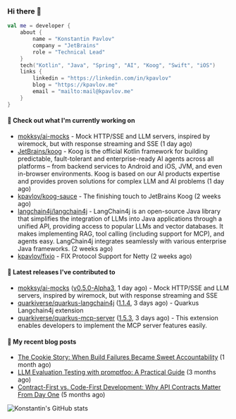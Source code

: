 
### Hi there 👋

```kotlin
val me = developer {
    about {
        name = "Konstantin Pavlov"
        company = "JetBrains"
        role = "Technical Lead"
    }
    tech("Kotlin", "Java", "Spring", "AI", "Koog", "Swift", "iOS")
    links {
        linkedin = "https://linkedin.com/in/kpavlov"
        blog = "https://kpavlov.me"
        email = "mailto:mail@kpavlov.me"
    }
}
```

#### 👷 Check out what I'm currently working on

- [mokksy/ai-mocks](https://github.com/mokksy/ai-mocks) - Mock HTTP/SSE and LLM servers, inspired by wiremock, but with response streaming and SSE (1 day ago)
- [JetBrains/koog](https://github.com/JetBrains/koog) - Koog is the official Kotlin framework for building predictable, fault-tolerant and enterprise-ready AI agents across all platforms – from backend services to Android and iOS, JVM, and even in-browser environments. Koog is based on our AI products expertise and provides proven solutions for complex LLM and AI problems (1 day ago)
- [kpavlov/koog-sauce](https://github.com/kpavlov/koog-sauce) - The finishing touch to JetBrains Koog (2 weeks ago)
- [langchain4j/langchain4j](https://github.com/langchain4j/langchain4j) - LangChain4j is an open-source Java library that simplifies the integration of LLMs into Java applications through a unified API, providing access to popular LLMs and vector databases. It makes implementing RAG, tool calling (including support for MCP), and agents easy. LangChain4j integrates seamlessly with various enterprise Java frameworks. (2 weeks ago)
- [kpavlov/fixio](https://github.com/kpavlov/fixio) - FIX Protocol Support for Netty (2 weeks ago)

#### 🔭 Latest releases I've contributed to

- [mokksy/ai-mocks](https://github.com/mokksy/ai-mocks) ([v0.5.0-Alpha3](https://github.com/mokksy/ai-mocks/releases/tag/v0.5.0-Alpha3), 1 day ago) - Mock HTTP/SSE and LLM servers, inspired by wiremock, but with response streaming and SSE
- [quarkiverse/quarkus-langchain4j](https://github.com/quarkiverse/quarkus-langchain4j) ([1.1.4](https://github.com/quarkiverse/quarkus-langchain4j/releases/tag/1.1.4), 3 days ago) - Quarkus Langchain4j extension
- [quarkiverse/quarkus-mcp-server](https://github.com/quarkiverse/quarkus-mcp-server) ([1.5.3](https://github.com/quarkiverse/quarkus-mcp-server/releases/tag/1.5.3), 3 days ago) - This extension enables developers to implement the MCP server features easily.

#### 📜 My recent blog posts

- [The Cookie Story: When Build Failures Became Sweet Accountability](https://kpavlov.me/blog/the-cookie-story/) (1 month ago)
- [LLM Evaluation Testing with promptfoo: A Practical Guide](https://kpavlov.me/blog/llm-evaluation-testing-with-promptfoo-a-practical-guide/) (3 months ago)
- [Contract-First vs. Code-First Development: Why API Contracts Matter From Day One](https://kpavlov.me/blog/contract-first-vs-contract-last/) (5 months ago)

![Konstantin's GitHub stats](https://github-readme-stats.vercel.app/api?username=kpavlov&show_icons=true&include_all_commits=true)

